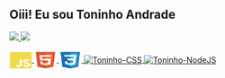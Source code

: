 ## Oiii! Eu sou Toninho Andrade
 <div>
  <a href="https://github.com/ToninhoDev">
  <img height="150em" src="https://github-readme-stats.vercel.app/api?username=ToninhoDev&show_icons=true&theme=merko&include_all_commits=true&count_private=true"/>
  <img height="150em" src="https://github-readme-stats.vercel.app/api/top-langs/?username=ToninhoDev&layout=compact&langs_count=7&theme=merko"/>
</div>
  <div style="display: inline_block"><br>
  <img align="center" alt="Toninho-Js" height="30" width="40" src="https://raw.githubusercontent.com/devicons/devicon/master/icons/javascript/javascript-plain.svg">
  <img align="center" alt="Toninho-HTML" height="30" width="40" src="https://raw.githubusercontent.com/devicons/devicon/master/icons/html5/html5-original.svg">
  <img align="center" alt="Toninho-CSS" height="30" width="40" src="https://raw.githubusercontent.com/devicons/devicon/master/icons/css3/css3-original.svg">
  <img align="center" alt="Toninho-CSS" height="30" width="40" src="https://cdn.jsdelivr.net/gh/devicons/devicon/icons/java/java-original-wordmark.svg" />
  <img align="center" style="padding-right: 12px" alt="Toninho-NodeJS" width="32px" src="https://seeklogo.com/images/N/nodejs-logo-FBE122E377-seeklogo.com.png" />
</div>



